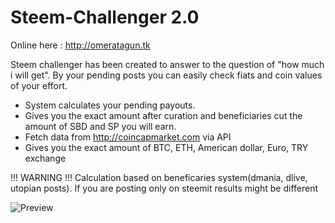 # Steem-Challenger 2.0

Online here : http://omeratagun.tk

Steem challenger has been created to answer to the question of "how much i will get". By your pending posts you can easily check fiats and coin values of your effort.

- System calculates your pending payouts.
- Gives you the exact amount after curation and beneficiaries cut the amount of SBD and SP you will earn.
- Fetch data from http://coincapmarket.com via API
- Gives you the exact amount of BTC, ETH, American dollar, Euro, TRY exchange

!!! WARNING !!!
Calculation based on beneficaries system(dmania, dlive, utopian posts). If you are posting only on steemit results might be different

![Preview](https://i.imgur.com/9Of9ogA.png)

